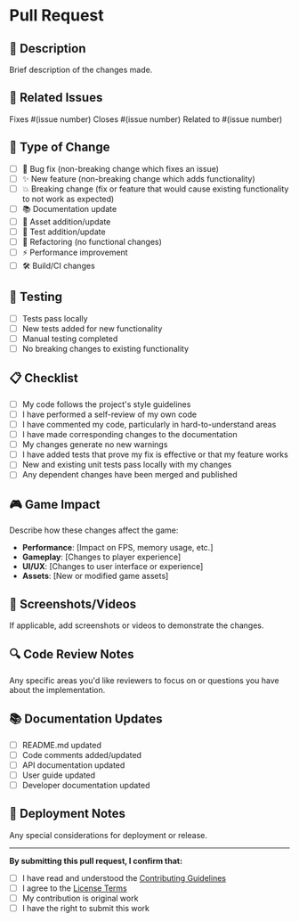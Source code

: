 # Pull Request

## 📝 Description
Brief description of the changes made.

## 🔗 Related Issues
Fixes #(issue number)
Closes #(issue number)
Related to #(issue number)

## 🎯 Type of Change
- [ ] 🐛 Bug fix (non-breaking change which fixes an issue)
- [ ] ✨ New feature (non-breaking change which adds functionality)
- [ ] 💥 Breaking change (fix or feature that would cause existing functionality to not work as expected)
- [ ] 📚 Documentation update
- [ ] 🎨 Asset addition/update
- [ ] 🧪 Test addition/update
- [ ] 🔧 Refactoring (no functional changes)
- [ ] ⚡ Performance improvement
- [ ] 🛠️ Build/CI changes

## 🧪 Testing
- [ ] Tests pass locally
- [ ] New tests added for new functionality
- [ ] Manual testing completed
- [ ] No breaking changes to existing functionality

## 📋 Checklist
- [ ] My code follows the project's style guidelines
- [ ] I have performed a self-review of my own code
- [ ] I have commented my code, particularly in hard-to-understand areas
- [ ] I have made corresponding changes to the documentation
- [ ] My changes generate no new warnings
- [ ] I have added tests that prove my fix is effective or that my feature works
- [ ] New and existing unit tests pass locally with my changes
- [ ] Any dependent changes have been merged and published

## 🎮 Game Impact
Describe how these changes affect the game:
- **Performance**: [Impact on FPS, memory usage, etc.]
- **Gameplay**: [Changes to player experience]
- **UI/UX**: [Changes to user interface or experience]
- **Assets**: [New or modified game assets]

## 📸 Screenshots/Videos
If applicable, add screenshots or videos to demonstrate the changes.

## 🔍 Code Review Notes
Any specific areas you'd like reviewers to focus on or questions you have about the implementation.

## 📚 Documentation Updates
- [ ] README.md updated
- [ ] Code comments added/updated
- [ ] API documentation updated
- [ ] User guide updated
- [ ] Developer documentation updated

## 🚀 Deployment Notes
Any special considerations for deployment or release.

---

**By submitting this pull request, I confirm that:**
- [ ] I have read and understood the [Contributing Guidelines](CONTRIBUTING.md)
- [ ] I agree to the [License Terms](LICENSE)
- [ ] My contribution is original work
- [ ] I have the right to submit this work

